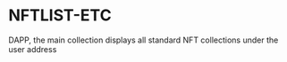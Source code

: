 # NFTLIST-ETC
DAPP, the main collection displays all standard NFT collections under the user address
